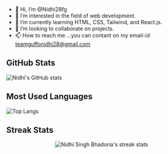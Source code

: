 - 👋 Hi, I’m @Nidhi28fg
- 👀 I’m interested in the field of web development. 
- 🌱 I’m currently learning HTML, CSS, Tailwind, and React.js.
- 💞️ I’m looking to collaborate on projects.
- 📫 How to reach me ...you can contant on my email-id teamguffonidhi28@gmail.com
## GitHub Stats
![Nidhi's GitHub stats](https://github-readme-stats.vercel.app/api?username=Nidhi28fg&show_icons=true&count_private=true)

## Most Used Languages
![Top Langs](https://github-readme-stats.vercel.app/api/top-langs/?username=Nidhi28fg&layout=compact)

## Streak Stats

<p align="center">
  <img src="https://github-readme-streak-stats.herokuapp.com/?user=Nidhi28fg&theme=dark&hide_border=true" alt="Nidhi Singh Bhadoria's streak stats" />
</p>

